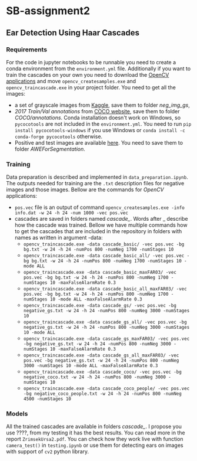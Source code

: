 # SB-assignment2

## Ear Detection Using Haar Cascades

### Requirements
For the code in jupyter notebooks to be runnable you need to create a conda environment from the `environment.yml` file.
Additionally if you want to train the cascades on your own you need to download the [OpenCV applications](https://sourceforge.net/projects/opencvlibrary/files/3.4.12/) and move 
`opencv_createsamples.exe` and `opencv_traincascade.exe` in your project folder.
You need to get all the images:
- a set of grayscale images from [Kaggle](https://www.kaggle.com/muhammadkhalid/negative-images), save them to folder *neg_img_gs*,
- *2017 Train/Val annotations* from [COCO website](https://cocodataset.org/#download), save them to folder *COCO/annotations*. 
Conda installation doesn't work on Windows, so `pycocotools` are not included in the `environment.yml`. You need to run `pip install pycocotools-windows` if you use Windows 
or `conda install -c conda-forge pycocotools` otherwise.
- Positive and test images are available [here](http://awe.fri.uni-lj.si/). You need to save them to folder *AWEForSegmentation*.

### Training
Data preparation is described and implemented in `data_preparation.ipynb`. The outputs needed for training are the `.txt` description files for negative images and those images. 
Bellow are the commands for *OpenCV* applications:
- `pos.vec` file is an output of command `opencv_createsamples.exe -info info.dat -w 24 -h 24 -num 1000 -vec pos.vec`
- cascades are saved in folders named *cascade_*. Words after _ describe how the cascade was trained. Bellow we have multiple commands how to get the cascades that are included in 
the repository in folders with names as written in argument -data:
  - `opencv_traincascade.exe -data cascade_basic/ -vec pos.vec -bg bg.txt -w 24 -h 24 -numPos 800 -numNeg 1700 -numStages 10`
  - `opencv_traincascade.exe -data cascade_basic_all/ -vec pos.vec -bg bg.txt -w 24 -h 24 -numPos 800 -numNeg 1700 -numStages 10 -mode ALL`
  - `opencv_traincascade.exe -data cascade_basic_maxFAR03/ -vec pos.vec -bg bg.txt -w 24 -h 24 -numPos 800 -numNeg 1700 -numStages 10 -maxFalseAlarmRate 0.3`
  - `opencv_traincascade.exe -data cascade_basic_all_maxFAR03/ -vec pos.vec -bg bg.txt -w 24 -h 24 -numPos 800 -numNeg 1700 -numStages 10 -mode ALL -maxFalseAlarmRate 0.3`
  - `opencv_traincascade.exe -data cascade_gs/ -vec pos.vec -bg negative_gs.txt -w 24 -h 24 -numPos 800 -numNeg 3000 -numStages 10`
  - `opencv_traincascade.exe -data cascade_gs_all/ -vec pos.vec -bg negative_gs.txt -w 24 -h 24 -numPos 800 -numNeg 3000 -numStages 10 -mode ALL`
  - `opencv_traincascade.exe -data cascade_gs_maxFAR03/ -vec pos.vec -bg negative_gs.txt -w 24 -h 24 -numPos 800 -numNeg 3000 -numStages 10 -maxFalseAlarmRate 0.3`
  - `opencv_traincascade.exe -data cascade_gs_all_maxFAR03/ -vec pos.vec -bg negative_gs.txt -w 24 -h 24 -numPos 800 -numNeg 3000 -numStages 10 -mode ALL -maxFalseAlarmRate 0.3`
  - `opencv_traincascade.exe -data cascade_coco/ -vec pos.vec -bg negative_coco.txt -w 24 -h 24 -numPos 800 -numNeg 3000 -numStages 10`
  - `opencv_traincascade.exe -data cascade_coco_people/ -vec pos.vec -bg negative_coco_people.txt -w 24 -h 24 -numPos 800 -numNeg 4500 -numStages 10`

### Models
All the trained cascades are available in folders *cascade_*. I propose you use ????, from my testing it has the best results. 
You can read more in the report `ZrimsekUrsa2.pdf`.
You can check how they work live with function `camera_test()` in `testing.ipynb` or use them for detecting ears on images with support of `cv2` python library.
